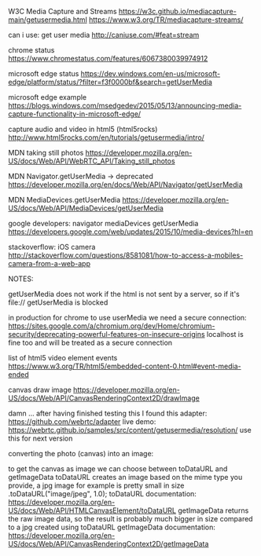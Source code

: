 W3C Media Capture and Streams
https://w3c.github.io/mediacapture-main/getusermedia.html
https://www.w3.org/TR/mediacapture-streams/

can i use: get user media
http://caniuse.com/#feat=stream

chrome status
https://www.chromestatus.com/features/6067380039974912

microsoft edge status
https://dev.windows.com/en-us/microsoft-edge/platform/status/?filter=f3f0000bf&search=getUserMedia

microsoft edge example
https://blogs.windows.com/msedgedev/2015/05/13/announcing-media-capture-functionality-in-microsoft-edge/

capture audio and video in html5 (html5rocks)
http://www.html5rocks.com/en/tutorials/getusermedia/intro/

MDN taking still photos
https://developer.mozilla.org/en-US/docs/Web/API/WebRTC_API/Taking_still_photos

MDN Navigator.getUserMedia -> deprecated
https://developer.mozilla.org/en/docs/Web/API/Navigator/getUserMedia

MDN MediaDevices.getUserMedia
https://developer.mozilla.org/en-US/docs/Web/API/MediaDevices/getUserMedia

google developers: navigator mediaDevices getUserMedia
https://developers.google.com/web/updates/2015/10/media-devices?hl=en

stackoverflow: iOS camera
http://stackoverflow.com/questions/8581081/how-to-access-a-mobiles-camera-from-a-web-app

NOTES:

getUserMedia does not work if the html is not sent by a server, so if it's file:// getUserMedia is blocked

in production for chrome to use userMedia we need a secure connection:
https://sites.google.com/a/chromium.org/dev/Home/chromium-security/deprecating-powerful-features-on-insecure-origins
localhost is fine too and will be treated as a secure connection

list of html5 video element events
https://www.w3.org/TR/html5/embedded-content-0.html#event-media-ended

canvas draw image
https://developer.mozilla.org/en-US/docs/Web/API/CanvasRenderingContext2D/drawImage

damn ... after having finished testing this I found this adapter:
https://github.com/webrtc/adapter
live demo: https://webrtc.github.io/samples/src/content/getusermedia/resolution/
use this for next version

converting the photo (canvas) into an image:

to get the canvas as image we can choose between toDataURL and getImageData
toDataURL creates an image based on the mime type you provide, a jpg image for example is pretty small in size .toDataURL("image/jpeg", 1.0);
toDataURL documentation: https://developer.mozilla.org/en-US/docs/Web/API/HTMLCanvasElement/toDataURL
getImageData returns the raw image data, so the result is probably much bigger in size compared to a jpg created using toDataURL
getImageData documentation: https://developer.mozilla.org/en-US/docs/Web/API/CanvasRenderingContext2D/getImageData
